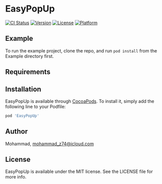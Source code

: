 # EasyPopUp

[![CI Status](https://img.shields.io/travis/Mohammad/EasyPopUp.svg?style=flat)](https://travis-ci.org/Mohammad/EasyPopUp)
[![Version](https://img.shields.io/cocoapods/v/EasyPopUp.svg?style=flat)](https://cocoapods.org/pods/EasyPopUp)
[![License](https://img.shields.io/cocoapods/l/EasyPopUp.svg?style=flat)](https://cocoapods.org/pods/EasyPopUp)
[![Platform](https://img.shields.io/cocoapods/p/EasyPopUp.svg?style=flat)](https://cocoapods.org/pods/EasyPopUp)

## Example

To run the example project, clone the repo, and run `pod install` from the Example directory first.

## Requirements

## Installation

EasyPopUp is available through [CocoaPods](https://cocoapods.org). To install
it, simply add the following line to your Podfile:

```ruby
pod 'EasyPopUp'
```

## Author

Mohammad, mohammad_z74@icloud.com

## License

EasyPopUp is available under the MIT license. See the LICENSE file for more info.
